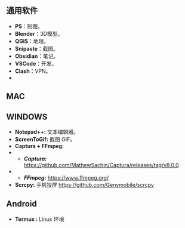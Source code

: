 ## **通用软件**

- **PS**：制图。
- **Blender**：3D模型。
- **QGIS**：地理。
- **Snipaste**：截图。
- **Obsidian**：笔记。
- **VSCode**：开发。
- **Clash**：VPN。
- 

## **MAC**


## **WINDOWS**

- **Notepad++:** 文本编辑器。
- **ScreenToGif:** 截图 GIF。
- **Captura + FFmpeg:**
- - ***Captura:*** <https://github.com/MathewSachin/Captura/releases/tag/v8.0.0>
- - ***FFmpeg:*** <https://www.ffmpeg.org/> 
- **Scrcpy:** 手机投屏 <https://github.com/Genymobile/scrcpy>

## **Android**

- **Termux :**   Linux 环境